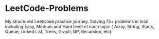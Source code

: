 # LeetCode-Problems
My structured LeetCode practice journey. Solving 75+ problems in total including Easy, Medium and Hard level of each topic ( Array, String, Stack, Queue, Linked List, Trees, Graph, DP, Recursion, etc).

